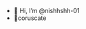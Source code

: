 - 👋 Hi, I’m @nishhshh-01
- 👻coruscate

<!---
nishhshh-01/nishhshh-01 is a ✨ special ✨ repository because its `README.md` (this file) appears on your GitHub profile.
You can click the Preview link to take a look at your changes.
--->
